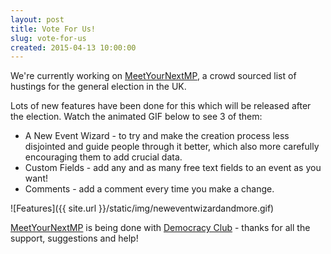```yaml
---
layout: post
title: Vote For Us!
slug: vote-for-us
created: 2015-04-13 10:00:00
---
```


We're currently working on [MeetYourNextMP](http://meetyournextmp.com/), a crowd sourced list of hustings for the general election in the UK.

Lots of new features have been done for this which will be released after the election. Watch the animated GIF below to see 3 of them:

  *  A New Event Wizard - to try and make the creation process less disjointed and guide people through it better, which also more carefully encouraging them to add crucial data.
  *  Custom Fields - add any and as many free text fields to an event as you want!
  *  Comments - add a comment every time you make a change.

![Features]({{ site.url }}/static/img/neweventwizardandmore.gif)

[MeetYourNextMP](http://meetyournextmp.com/) is being done with [Democracy Club](https://democracyclub.org.uk/) - thanks for all the support, suggestions and help!

